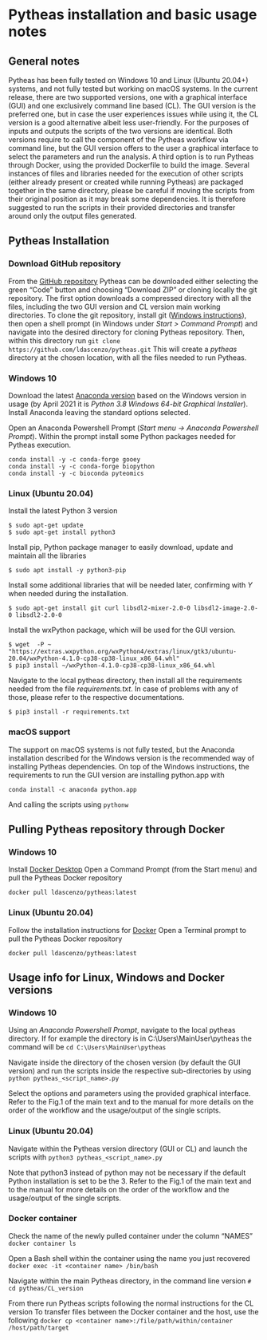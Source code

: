 # Pytheas installation and basic usage notes

## General notes
Pytheas has been fully tested on Windows 10 and Linux (Ubuntu 20.04+) systems, and not fully tested but working on macOS systems. In the current release, there are two supported versions, one with a graphical interface (GUI) and one exclusively command line based (CL). The GUI version is the preferred one, but in case the user experiences issues while using it, the CL version is a good alternative albeit less user-friendly. For the purposes of inputs and outputs the scripts of the two versions are identical. Both versions require to call the component of the Pytheas workflow via command line, but the GUI version offers to the user a graphical interface to select the parameters and run the analysis. A third option is to run Pytheas through Docker, using the provided Dockerfile to build the image. 
Several instances of files and libraries needed for the execution of other scripts (either already present or created while running Pytheas) are packaged together in the same directory, please be careful if moving the scripts from their original position as it may break some dependencies. It is therefore suggested to run the scripts in their provided directories and transfer around only the output files generated.

## Pytheas Installation
### Download GitHub repository
From the [GitHub repository](https://github.com/ldascenzo/pytheas) Pytheas can be downloaded either selecting the green “Code” button and choosing “Download ZIP” or cloning locally the git repository. The first option downloads a compressed directory with all the files, including the two GUI version and CL version main working directories. To clone the git repository, install git ([Windows instructions](https://git-scm.com/download/win)), then open a shell prompt (in Windows under *Start > Command Prompt*) and navigate into the desired directory for cloning Pytheas repository. Then, within this directory run `git clone https://github.com/ldascenzo/pytheas.git`
This will create a *pytheas* directory at the chosen location, with all the files needed to run Pytheas.

### Windows 10
Download the latest [Anaconda version](https://docs.anaconda.com/anaconda/install/) based on the Windows version in usage (by April 2021 it is *Python 3.8 Windows 64-bit Graphical Installer*).
Install Anaconda leaving the standard options selected. 

Open an Anaconda Powershell Prompt (*Start menu -> Anaconda Powershell Prompt*).
Within the prompt install some Python packages needed for Pytheas execution.
```
conda install -y -c conda-forge gooey
conda install -y -c conda-forge biopython
conda install -y -c bioconda pyteomics
```

### Linux (Ubuntu 20.04)
Install the latest Python 3 version
```
$ sudo apt-get update
$ sudo apt-get install python3
```

Install pip, Python package manager to easily download, update and maintain all the libraries
```
$ sudo apt install -y python3-pip
```

Install some additional libraries that will be needed later, confirming with *Y* when needed during the installation. 
```
$ sudo apt-get install git curl libsdl2-mixer-2.0-0 libsdl2-image-2.0-0 libsdl2-2.0-0
```

Install the wxPython package, which will be used for the GUI version. 
```
$ wget  -P ~ "https://extras.wxpython.org/wxPython4/extras/linux/gtk3/ubuntu-20.04/wxPython-4.1.0-cp38-cp38-linux_x86_64.whl"
$ pip3 install ~/wxPython-4.1.0-cp38-cp38-linux_x86_64.whl
```

Navigate to the local pytheas directory, then install all the requirements needed from the file *requirements.txt*. In case of problems with any of those, please refer to the respective documentations. 
```
$ pip3 install -r requirements.txt
```

### macOS support
The support on macOS systems is not fully tested, but the Anaconda installation described for the Windows version is the recommended way of installing Pytheas dependencies. On top of the Windows instructions, the requirements to run the GUI version are installing python.app with

```conda install -c anaconda python.app```

And calling the scripts using `pythonw` 

## Pulling Pytheas repository through Docker
### Windows 10
Install [Docker Desktop](https://hub.docker.com/editions/community/docker-ce-desktop-windows)
Open a Command Prompt (from the Start menu) and pull the Pytheas Docker repository
```
docker pull ldascenzo/pytheas:latest
```

### Linux (Ubuntu 20.04)
Follow the installation instructions for [Docker](https://docs.docker.com/engine/install/ubuntu/)
Open a Terminal prompt to pull the Pytheas Docker repository
```
docker pull ldascenzo/pytheas:latest
```

## Usage info for Linux, Windows and Docker versions
### Windows 10
Using an *Anaconda Powershell Prompt*, navigate to the local pytheas directory. If for example the directory is in C:\Users\MainUser\pytheas the command will be
`cd C:\Users\MainUser\pytheas`

Navigate inside the directory of the chosen version (by default the GUI version) and run the scripts inside the respective sub-directories by using 
```python pytheas_<script_name>.py```

Select the options and parameters using the provided graphical interface. Refer to the Fig.1 of the main text and to the manual for more details on the order of the workflow and the usage/output of the single scripts.
### Linux (Ubuntu 20.04)
Navigate within the Pytheas version directory (GUI or CL) and launch the scripts with 
```python3 pytheas_<script_name>.py```

Note that python3 instead of python may not be necessary if the default Python installation is set to be the 3. Refer to the Fig.1 of the main text and to the manual for more details on the order of the workflow and the usage/output of the single scripts.

### Docker container
Check the name of the newly pulled container under the column “NAMES”
```docker container ls```

Open a Bash shell within the container using the name you just recovered 
```docker exec -it <container name> /bin/bash```

Navigate within the main Pytheas directory, in the command line version
```# cd pytheas/CL_version```

From there run Pytheas scripts following the normal instructions for the CL version
To transfer files between the Docker container and the host, use the following
```docker cp <container name>:/file/path/within/container /host/path/target```

